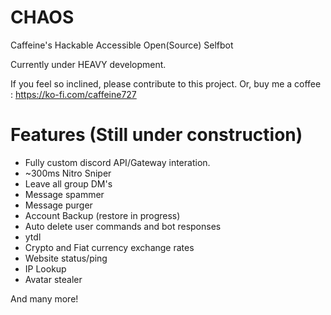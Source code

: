 # CHAOS
Caffeine's Hackable Accessible Open(Source) Selfbot

Currently under HEAVY development.

If you feel so inclined, please contribute to this project. 
Or, buy me a coffee : https://ko-fi.com/caffeine727

# Features (Still under construction)
- Fully custom discord API/Gateway interation.
- ~300ms Nitro Sniper
- Leave all group DM's
- Message spammer
- Message purger
- Account Backup (restore in progress)
- Auto delete user commands and bot responses
- ytdl
- Crypto and Fiat currency exchange rates
- Website status/ping
- IP Lookup
- Avatar stealer

And many more!
